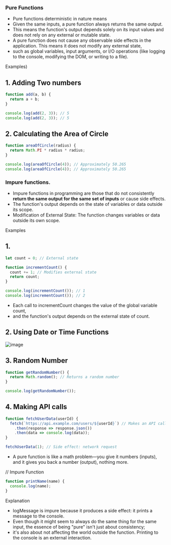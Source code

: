 ### Pure Functions

- Pure functions deterministic in nature means
-  Given the same inputs, a pure function always returns the same output.
-  This means the function's output depends solely on its input values and does not rely on any external or mutable state.
-  A pure function does not cause any observable side effects in the application. This means it does not modify any external state,
-  such as global variables, input arguments, or I/O operations (like logging to the console, modifying the DOM, or writing to a file).

Examples)

## 1. Adding Two numbers


```js
function add(a, b) {
  return a + b;
}

console.log(add(2, 3)); // 5
console.log(add(2, 3)); // 5
```

## 2. Calculating the Area of Circle

```js
function areaOfCircle(radius) {
  return Math.PI * radius * radius;
}

console.log(areaOfCircle(4)); // Approximately 50.265
console.log(areaOfCircle(4)); // Approximately 50.265
```


### Impure functions.

- Impure functions in programming are those that do not consistently **return the same output for the same set of inputs** or cause side effects.
- The function's output depends on the state of variables or data outside its scope.
- Modification of External State: The function changes variables or data outside its own scope.

Examples

## 1.

```js
let count = 0; // External state

function incrementCount() {
  count += 1; // Modifies external state
  return count;
}

console.log(incrementCount()); // 1
console.log(incrementCount()); // 2
```

- Each call to incrementCount changes the value of the global variable count,
- and the function's output depends on the external state of count.

## 2.  Using Date or Time Functions

![image](https://github.com/venkatdas/Interview_prep/assets/43024084/6f1d1da9-0a64-4d24-abdd-621c870d30e5)

## 3.  Random Number

```js
function getRandomNumber() {
  return Math.random(); // Returns a random number
}

console.log(getRandomNumber());
```

## 4. Making API calls

```js
function fetchUserData(userId) {
  fetch(`https://api.example.com/users/${userId}`) // Makes an API call
    .then(response => response.json())
    .then(data => console.log(data));
}

fetchUserData(1); // Side effect: network request

```

- A pure function is like a math problem—you give it numbers (inputs), and it gives you back a number (output), nothing more.

// Impure Function

```js
function printName(name) {
  console.log(name);
}
```


Explanation

- logMessage is impure because it produces a side effect: it prints a message to the console.
- Even though it might seem to always do the same thing for the same input, the essence of being "pure" isn't just about consistency;
- it's also about not affecting the world outside the function. Printing to the console is an external interaction.


    
